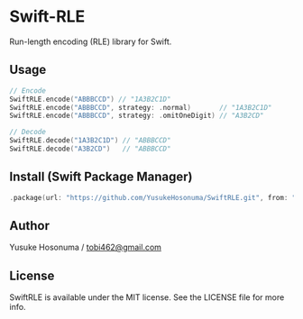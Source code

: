# Swift-RLE

Run-length encoding (RLE) library for Swift.

## Usage

```swift
// Encode
SwiftRLE.encode("ABBBCCD") // "1A3B2C1D"
SwiftRLE.encode("ABBBCCD", strategy: .normal)       // "1A3B2C1D"
SwiftRLE.encode("ABBBCCD", strategy: .omitOneDigit) // "A3B2CD"

// Decode
SwiftRLE.decode("1A3B2C1D") // "ABBBCCD"
SwiftRLE.decode("A3B2CD")   // "ABBBCCD"
```

## Install (Swift Package Manager)

```swift
.package(url: "https://github.com/YusukeHosonuma/SwiftRLE.git", from: "0.1.0")
```

## Author

Yusuke Hosonuma / tobi462@gmail.com

## License

SwiftRLE is available under the MIT license. See the LICENSE file for more info.
